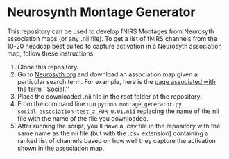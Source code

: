 # Neurosynth Montage Generator

This repository can be used to develop fNIRS Montages from Neurosyth association maps (or any .nii file). To get a list of fNIRS channels from the 10-20 headcap best suited to capture activation in a Neurosyth association map, follow these instructions:

1. Clone this repository.
2. Go to [Neurosyth.org](https://neurosynth.org/) and download an association map given a particular search term. For example, here is the [page associated with the term ''Social.''](https://neurosynth.org/analyses/terms/social/)
3. Place the downloaded .nii file in the root folder of the repository.
4. From the command line run `python montage_generator.py social_association-test_z_FDR_0.01.nii` replacing the name of the nii file with the name of the file you downloaded.
5. After running the script, you'll have a .csv file in the repository with the same name as the nii file (but with the .csv extension) containing a ranked list of channels based on how well they capture the activation shown in the association map.
